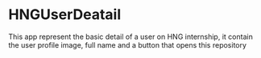 # HNGUserDeatail
This app represent the basic detail of a user on HNG internship, it contain the user profile image, full name and a button that opens this repository

